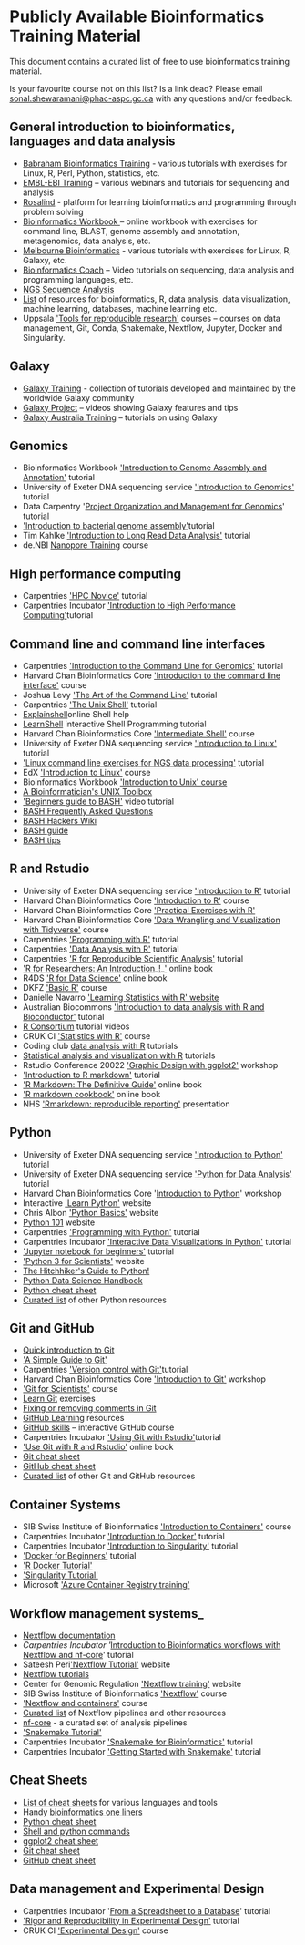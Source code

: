 # Publicly Available Bioinformatics Training Material

This document contains a curated list of free to use bioinformatics training material.

Is your favourite course not on this list? Is a link dead? Please email [sonal.shewaramani@phac-aspc.gc.ca](mailto:sonal.shewaramani@phac-aspc.gc.ca) with any questions and/or feedback.

## General introduction to bioinformatics, languages and data analysis

- [Babraham Bioinformatics Training](https://www.bioinformatics.babraham.ac.uk/training.html) - various tutorials with exercises for Linux, R, Perl, Python, statistics, etc.
- [EMBL-EBI Training](https://www.ebi.ac.uk/training/on-demand) – various webinars and tutorials for sequencing and analysis
- [Rosalind](https://rosalind.info/problems/locations/) - platform for learning bioinformatics and programming through problem solving
- [Bioinformatics Workbook ](https://bioinformaticsworkbook.org/list.html#gsc.tab=0)– online workbook with exercises for command line, BLAST, genome assembly and annotation, metagenomics, data analysis, etc.
- [Melbourne Bioinformatics](https://www.melbournebioinformatics.org.au/tutorials/) - various tutorials with exercises for Linux, R, Galaxy, etc.
- [Bioinformatics Coach](https://www.youtube.com/channel/UCOJM9xzqDc6-43j2x_vXqCQ/playlists) – Video tutorials on sequencing, data analysis and programming languages, etc.
- [NGS Sequence Analysis](https://bioinf.comav.upv.es/courses/sequence_analysis/index.html)
- [List](https://github.com/crazyhottommy/getting-started-with-genomics-tools-and-resources) of resources for bioinformatics, R, data analysis, data visualization, machine learning, databases, machine learning etc.
- Uppsala ['Tools for reproducible research'](https://uppsala.instructure.com/courses/51980) courses – courses on data management, Git, Conda, Snakemake, Nextflow, Jupyter, Docker and Singularity.

## Galaxy

- [Galaxy Training](https://training.galaxyproject.org/) - collection of tutorials developed and maintained by the worldwide Galaxy community
- [Galaxy Project](https://www.youtube.com/c/GalaxyProject/videos) – videos showing Galaxy features and tips
- [Galaxy Australia Training](https://galaxy-au-training.github.io/tutorials/) – tutorials on using Galaxy

## Genomics 

- Bioinformatics Workbook ['Introduction to Genome Assembly and Annotation'](https://bioinformaticsworkbook.org/dataAnalysis/GenomeAnnotation/annotation_and_assembly_index.html#gsc.tab=0) tutorial
- University of Exeter DNA sequencing service ['Introduction to Genomics'](https://biomedicalhub.github.io/genomics/) tutorial
- Data Carpentry '[Project Organization and Management for Genomics](https://datacarpentry.org/organization-genomics/)' tutorial
- ['Introduction to bacterial genome assembly'](https://github.com/rrwick/Trycycler/wiki/Guide-to-bacterial-genome-assembly)tutorial
- Tim Kahlke ['Introduction to Long Read Data Analysis'](https://timkahlke.github.io/LongRead_tutorials/) tutorial
- de.NBI [Nanopore Training](https://denbi-nanopore-training-course.readthedocs.io/en/latest/) course

## High performance computing

- Carpentries ['HPC Novice'](https://swcarpentry.github.io/hpc-novice/) tutorial
- Carpentries Incubator ['Introduction to High Performance Computing'](https://carpentries-incubator.github.io/hpc-intro/)tutorial

## Command line and command line interfaces

- Carpentries   ['Introduction to the Command Line for Genomics'](https://datacarpentry.org/shell-genomics/) tutorial
- Harvard Chan Bioinformatics Core ['Introduction to the command line interface'](https://hbctraining.github.io/Training-modules/Intro_shell/) course
- Joshua Levy ['The Art of the Command Line'](https://github.com/jlevy/the-art-of-command-line) tutorial
- Carpentries ['The Unix Shell'](https://swcarpentry.github.io/shell-novice/) tutorial
- [Explainshell](https://explainshell.com/)online Shell help
- [LearnShell](https://www.learnshell.org/) interactive Shell Programming tutorial
- Harvard Chan Bioinformatics Core  ['Intermediate Shell'](https://github.com/hbctraining/Training-modules/tree/master/Intermediate_shell) course
- University of Exeter DNA sequencing service ['Introduction to Linux'](https://biomedicalhub.github.io/linux-intro/) tutorial
- ['](https://userweb.eng.gla.ac.uk/umer.ijaz/bioinformatics/linux.html)[Linux command line exercises for NGS data processing'](https://userweb.eng.gla.ac.uk/umer.ijaz/bioinformatics/linux.html) tutorial
- EdX ['Introduction to Linux'](https://www.edx.org/course/introduction-to-linux) course
- Bioinformatics Workbook ['Introduction to Unix' course](https://bioinformaticsworkbook.org/Appendix/Unix/unix-basics-1.html#gsc.tab=0)
- [A Bioinformatician's UNIX Toolbox](http://lh3lh3.users.sourceforge.net/biounix.shtml#xargs)
- ['](https://www.youtube.com/watch?v=oxuRxtrO2Ag)[Beginners guide to BASH'](https://www.youtube.com/watch?v=oxuRxtrO2Ag) video tutorial
- [BASH Frequently Asked Questions](http://mywiki.wooledge.org/BashFAQ)
- [BASH Hackers Wiki](https://wiki.bash-hackers.org/doku.php)
- [BASH guide](http://mywiki.wooledge.org/BashGuide)
- [BASH tips](https://jvns.ca/blog/2017/03/26/bash-quirks/)

## R and Rstudio

- University of Exeter DNA sequencing service ['Introduction to R'](https://biomedicalhub.github.io/R-intro/) tutorial
- Harvard Chan Bioinformatics Core  ['Introduction to R'](https://hbctraining.github.io/Intro-to-R-flipped/) course
- Harvard Chan Bioinformatics Core ['Practical Exercises with R'](https://github.com/hbctraining/Training-modules/tree/master/IntroR_practical_online_resource)
- Harvard Chan Bioinformatics Core  ['Data Wrangling and Visualization with Tidyverse'](https://github.com/hbctraining/Training-modules/tree/master/Tidyverse_ggplot2) course
- Carpentries ['Programming with R'](http://swcarpentry.github.io/r-novice-inflammation/) tutorial
- Carpentries ['Data Analysis with R'](https://uomresearchit.github.io/r-tidyverse-intro/) tutorial
- Carpentries ['R for Reproducible Scientific Analysis'](https://swcarpentry.github.io/r-novice-gapminder/) tutorial
- ['](https://tysonbarrett.com/Rstats/)[R for Researchers: An Introduction_!_'](https://tysonbarrett.com/Rstats/) online book
- R4DS ['R for Data Science'](https://r4ds.had.co.nz/) online book
- DKFZ ['Basic R'](https://compepigen.github.io/BasicR/) course
- Danielle Navarro  ['Learning Statistics with R' website](https://learningstatisticswithr.com/book/)
- Australian Biocommons ['Introduction to data analysis with R and Bioconductor'](https://saskiafreytag.github.io/biocommons-r-intro/) tutorial
- [R Consortium](https://www.youtube.com/channel/UC_R5smHVXRYGhZYDJsnXTwg/videos) tutorial videos
- CRUK CI  ['Statistics with R'](https://bioinformatics-core-shared-training.github.io/linear-models-r/) course
- Coding club [data analysis with R](https://ourcodingclub.github.io/tutorials.html) tutorials
- [Statistical analysis and visualization with R](http://www.sthda.com/english/) tutorials
- Rstudio Conference 20022 ['Graphic Design with ggplot2'](https://rstudio-conf-2022.github.io/ggplot2-graphic-design/) workshop
- ['Introduction to R markdown'](https://ourcodingclub.github.io/tutorials/rmarkdown/) tutorial
- ['R Markdown: The Definitive Guide'](https://bookdown.org/yihui/rmarkdown/) online book
- ['](https://bookdown.org/yihui/rmarkdown-cookbook/)[R markdown cookbook'](https://bookdown.org/yihui/rmarkdown-cookbook/) online book
- NHS ['Rmarkdown: reproducible reporting'](https://jthomasmock.github.io/rmd-nhs) presentation

## Python

- University of Exeter DNA sequencing service ['Introduction to Python'](https://biomedicalhub.github.io/python-intro/) tutorial
- University of Exeter DNA sequencing service ['Python for Data Analysis'](https://biomedicalhub.github.io/python-data/) tutorial
- Harvard Chan Bioinformatics Core  '[Introduction to Python](https://hbctraining.github.io/Training-modules/Python/)' workshop
- Interactive ['Learn Python'](../learnPython.org) website
- Chris Albon ['Python Basics'](https://chrisalbon.com/#code_python) website
- [Python 101](https://python101.pythonlibrary.org/) website
- Carpentries ['Programming with Python'](https://swcarpentry.github.io/python-novice-inflammation/) tutorial
- Carpentries Incubator ['Interactive Data Visualizations in Python'](https://carpentries-incubator.github.io/python-interactive-data-visualizations/) tutorial
- ['Jupyter notebook for beginners'](https://learn.onemonth.com/jupyter-notebook-a-beginners-tutorial/) tutorial
- ['](https://python-3-for-scientists.readthedocs.io/en/latest/)[Python 3 for Scientists'](https://python-3-for-scientists.readthedocs.io/en/latest/) website
- [The Hitchhiker's Guide to Python!](http://docs.python-guide.org/en/latest/)
- [Python Data Science Handbook](https://jakevdp.github.io/PythonDataScienceHandbook/)
- [Python cheat sheet](https://www.pythoncheatsheet.org/)
- [Curated list](https://learnbyexample.github.io/py_resources/) of other Python resources

## Git and GitHub

- [Quick introduction to Git](https://vickyikechukwu.hashnode.dev/introduction-to-git-in-16-minutes)
- ['](https://help.github.com/articles/git-and-github-learning-resources/)[A Simple Guide to Git'](https://help.github.com/articles/git-and-github-learning-resources/)
- Carpentries ['Version control with Git'](https://swcarpentry.github.io/git-novice/)tutorial
- Harvard Chan Bioinformatics Core ['Introduction to Git'](https://github.com/hbctraining/Training-modules/tree/master/Git-Github) workshop
- ['](https://milesmcbain.github.io/git_4_sci/)[Git for Scientists'](https://milesmcbain.github.io/git_4_sci/) course
- [Learn Git](https://gitexercises.fracz.com/) exercises
- [Fixing or removing comments in Git](https://sethrobertson.github.io/GitFixUm/fixup.html)
- [GitHub Learning](https://help.github.com/articles/git-and-github-learning-resources/) resources
- [GitHub skills](https://skills.github.com/) – interactive GitHub course
- Carpentries Incubator ['Using Git with Rstudio'](https://carpentries-incubator.github.io/git-Rstudio-course/)tutorial
- ['Use Git with R and Rstudio'](https://happygitwithr.com/) online book
- [Git cheat sheet](https://github.com/arslanbilal/git-cheat-sheet)
- [GitHub cheat sheet](https://github.com/tiimgreen/github-cheat-sheet#readme)
- [Curated list](https://learnbyexample.github.io/curated_resources/git_and_github.html) of other Git and GitHub resources

## Container Systems

- SIB Swiss Institute of Bioinformatics ['Introduction to Containers'](https://sib-swiss.github.io/containers-introduction-training/2022.4/course_material/introduction_containers/) course
- Carpentries Incubator  ['Introduction to Docker'](https://carpentries-incubator.github.io/docker-introduction/) tutorial
- Carpentries Incubator   ['Introduction to Singularity'](https://carpentries-incubator.github.io/singularity-introduction/) tutorial
- ['](https://docker-curriculum.com/)[Docker for Beginners'](https://docker-curriculum.com/) tutorial
- ['R Docker Tutorial'](https://jsta.github.io/r-docker-tutorial/)
- ['](https://singularity-tutorial.github.io/)[Singularity Tutorial'](https://singularity-tutorial.github.io/)
- Microsoft ['Azure Container Registry training'](https://docs.microsoft.com/en-us/azure/container-registry/)

## Workflow management systems_

- [Nextflow documentation](https://www.nextflow.io/docs/latest/index.html)
- _Carpentries Incubator '_[Introduction to Bioinformatics workflows with Nextflow and nf-core](https://carpentries-incubator.github.io/workflows-nextflow/index.html)' tutorial
- Sateesh Peri['Nextflow Tutorial'](https://sateeshperi.github.io/nextflow_varcal/nextflow/) website
- [Nextflow tutorials](https://nf-co.re/docs/usage/nextflow)
- Center for Genomic Regulation ['Nextflow training'](https://bovreg.github.io/nf-workshop20/) website
- SIB Swiss Institute of Bioinformatics ['Nextflow'](https://biocorecrg.github.io/SIB_course_nextflow_Nov_2021/docs/) course
- ['Nextflow and containers'](https://biocorecrg.github.io/CoursesCRG_Containers_Nextflow_May_2021/index.html) course
- [Curated list](https://github.com/nextflow-io/awesome-nextflow) of Nextflow pipelines and other resources
- [nf-core](https://github.com/nf-core) - a curated set of analysis pipelines
- ['Snakemake Tutorial'](https://snakemake.readthedocs.io/en/stable/tutorial/tutorial.html)
- Carpentries Incubator ['Snakemake for Bioinformatics'](https://carpentries-incubator.github.io/snakemake-novice-bioinformatics/) tutorial
- Carpentries Incubator ['Getting Started with Snakemake'](https://carpentries-incubator.github.io/workflows-snakemake/) tutorial

## Cheat Sheets

- [List of cheat sheets](https://github.com/detailyang/awesome-cheatsheet) for various languages and tools
- Handy [bioinformatics one liners](https://github.com/crazyhottommy/oneliners)
- [Python cheat sheet](https://www.pythoncheatsheet.org/)
- [Shell and python commands](https://practicalcomputing.org/files/PCfB_Appendices.pdf)
- [ggplot2 cheat sheet](https://www.maths.usyd.edu.au/u/UG/SM/STAT3022/r/current/Misc/data-visualization-2.1.pdf)
- [Git cheat sheet](https://github.com/arslanbilal/git-cheat-sheet)
- [GitHub cheat sheet](https://github.com/tiimgreen/github-cheat-sheet#readme)

## Data management and Experimental Design

- Carpentries Incubator '[From a Spreadsheet to a Database](https://carpentries-incubator.github.io/capstone-novice-spreadsheet-biblio/index.html)' tutorial
- ['Rigor and Reproducibility in Experimental Design'](https://smcclatchy.github.io/exp-design/) tutorial
- CRUK CI  ['Experimental Design'](http://bioinformatics-core-shared-training.github.io/experimental-design/) course

